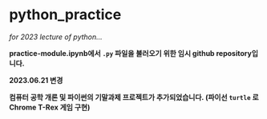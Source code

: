 # python_practice

_for 2023 lecture of python..._  
  
__practice-module.ipynb에서 `.py` 파일을 불러오기 위한 임시 github repository입니다.__

__2023.06.21 변경__

__컴퓨터 공학 개론 및 파이썬의 기말과제 프로젝트가 추가되었습니다. (파이선 `turtle` 로 Chrome T-Rex 게임 구현)__
